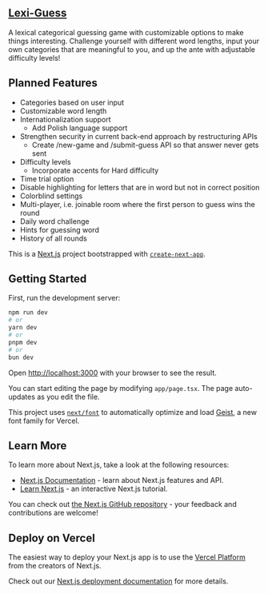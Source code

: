 ## [Lexi-Guess](https://lexi-guess.vercel.app/)

A lexical categorical guessing game with customizable options to make things interesting. Challenge yourself with different word lengths, input your own categories that are meaningful to you, and up the ante with adjustable difficulty levels!

## Planned Features

- Categories based on user input
- Customizable word length
- Internationalization support
    - Add Polish language support
- Strengthen security in current back-end approach by restructuring APIs 
    - Create /new-game and /submit-guess API so that answer never gets sent 
- Difficulty levels
    - Incorporate accents for Hard difficulty
- Time trial option
- Disable highlighting for letters that are in word but not in correct position
- Colorblind settings
- Multi-player, i.e. joinable room where the first person to guess wins the round
- Daily word challenge
- Hints for guessing word
- History of all rounds

This is a [Next.js](https://nextjs.org) project bootstrapped with [`create-next-app`](https://nextjs.org/docs/app/api-reference/cli/create-next-app).

## Getting Started

First, run the development server:

```bash
npm run dev
# or
yarn dev
# or
pnpm dev
# or
bun dev
```

Open [http://localhost:3000](http://localhost:3000) with your browser to see the result.

You can start editing the page by modifying `app/page.tsx`. The page auto-updates as you edit the file.

This project uses [`next/font`](https://nextjs.org/docs/app/building-your-application/optimizing/fonts) to automatically optimize and load [Geist](https://vercel.com/font), a new font family for Vercel.

## Learn More

To learn more about Next.js, take a look at the following resources:

- [Next.js Documentation](https://nextjs.org/docs) - learn about Next.js features and API.
- [Learn Next.js](https://nextjs.org/learn) - an interactive Next.js tutorial.

You can check out [the Next.js GitHub repository](https://github.com/vercel/next.js) - your feedback and contributions are welcome!

## Deploy on Vercel

The easiest way to deploy your Next.js app is to use the [Vercel Platform](https://vercel.com/new?utm_medium=default-template&filter=next.js&utm_source=create-next-app&utm_campaign=create-next-app-readme) from the creators of Next.js.

Check out our [Next.js deployment documentation](https://nextjs.org/docs/app/building-your-application/deploying) for more details.

